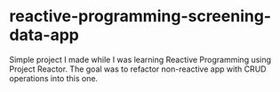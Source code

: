 # reactive-programming-screening-data-app
Simple project I made while I was learning Reactive Programming using Project Reactor.
The goal was to refactor non-reactive app with CRUD operations into this one.
